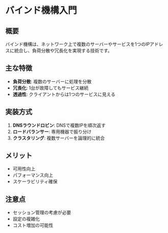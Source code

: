 # バインド機構入門

## 概要
バインド機構は、ネットワーク上で複数のサーバーやサービスを1つのIPアドレスに統合し、負荷分散や冗長化を実現する技術です。

## 主な特徴
- **負荷分散**: 複数のサーバーに処理を分散
- **冗長化**: 1台が故障してもサービス継続
- **透過性**: クライアントからは1つのサービスに見える

## 実装方式
1. **DNSラウンドロビン**: DNSで複数IPを順次返す
2. **ロードバランサー**: 専用機器で振り分け
3. **クラスタリング**: 複数サーバーを論理的に統合

## メリット
- 可用性向上
- パフォーマンス向上
- スケーラビリティ確保

## 注意点
- セッション管理の考慮が必要
- 設定の複雑化
- コスト増加の可能性
